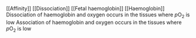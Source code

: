 [[Affinity]]
[[Dissociation]]
[[Fetal haemoglobin]]
[[Haemoglobin]]
Dissociation of haemoglobin and oxygen occurs in the tissues where *p*O<sub>2</sub> is low
Association of haemoglobin and oxygen occurs in the tissues where *p*O<sub>2</sub> is low